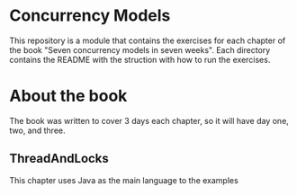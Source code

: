 # Concurrency Models

This repository is a module that contains the exercises for each chapter of the book "Seven concurrency models in seven weeks". Each directory contains the README with the struction with how to run the exercises.

<!-- if you are already in vscode press ctrl shift v) -->

# About the book

The book was written to cover 3 days each chapter, so it will have day one, two, and three.

## ThreadAndLocks

This chapter uses Java as the main language to the examples
